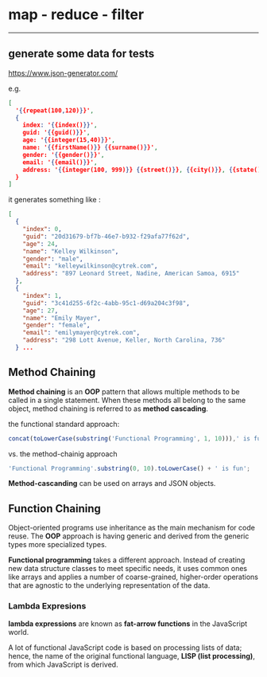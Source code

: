 # map - reduce - filter
---

## generate some data for tests

https://www.json-generator.com/

e.g.

```json
[
  '{{repeat(100,120)}}',
  {
    index: '{{index()}}',
    guid: '{{guid()}}',
    age: '{{integer(15,40)}}',
    name: '{{firstName()}} {{surname()}}',
    gender: '{{gender()}}',
    email: '{{email()}}',
    address: '{{integer(100, 999)}} {{street()}}, {{city()}}, {{state()}}, {{integer(100, 10000)}}',
  }
]
```

it generates something like :

```json
[
  {
    "index": 0,
    "guid": "20d31679-bf7b-46e7-b932-f29afa77f62d",
    "age": 24,
    "name": "Kelley Wilkinson",
    "gender": "male",
    "email": "kelleywilkinson@cytrek.com",
    "address": "897 Leonard Street, Nadine, American Samoa, 6915"
  },
  {
    "index": 1,
    "guid": "3c41d255-6f2c-4abb-95c1-d69a204c3f98",
    "age": 27,
    "name": "Emily Mayer",
    "gender": "female",
    "email": "emilymayer@cytrek.com",
    "address": "298 Lott Avenue, Keller, North Carolina, 736"
  } ...
```

## Method Chaining 

**Method chaining** is an **OOP** pattern that allows multiple methods to be called in a single statement. When these methods all belong to the same object, method chaining is referred to as **method cascading**.

the functional standard approach:

```js
concat(toLowerCase(substring('Functional Programming', 1, 10))),' is fun');
```

vs. the method-chainig approach

```js
'Functional Programming'.substring(0, 10).toLowerCase() + ' is fun';
```

**Method-cascanding** can be used on arrays and JSON objects.


## Function Chaining 

Object-oriented programs use inheritance as the main mechanism for code reuse. The **OOP** approach is having generic and derived from the generic types more specialized types.

**Functional programming** takes a different approach. Instead of creating new data structure classes to meet specific needs, it uses common ones like arrays and applies a number of coarse-grained, higher-order operations that are agnostic to the underlying representation of the data. 

### Lambda Expresions

**lambda expressions** are known as **fat-arrow functions** in the JavaScript world.

A lot of functional JavaScript code is based on processing lists of data; hence, the name of the original functional language, **LISP (list processing)**, from which JavaScript is derived. 



